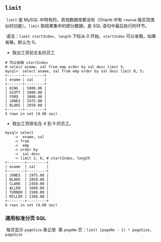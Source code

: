 ## `limit`

​	`limit` 是 MySQL 中特有的，其他数据库都没有（Oracle 中有 `rownum` 能实现类似的功能）。`limit` 取结果集中的部分数据，是 SQL 语句中最后执行的环节。

​	语法：`limit startIndex, length` 下标从 0 开始，`startIndex` 可以省略，如果省略，默认为 0。

+ 取出工资前五名的员工

```mysql
# 可以省略 startIndex
# select ename, sal from emp order by sal desc limit 5;
mysql>  select ename, sal from emp order by sal desc limit 0, 5;
+-------+---------+
| ename | sal     |
+-------+---------+
| KING  | 5000.00 |
| SCOTT | 3000.00 |
| FORD  | 3000.00 |
| JONES | 2975.00 |
| BLAKE | 2850.00 |
+-------+---------+
5 rows in set (0.00 sec)
```

+ 取出工资排名在 4 到 9 的员工。

```mysql
mysql> select
    ->  ename, sal
    -> from
    ->  emp
    -> order by
    ->  sal desc
    -> limit 3, 6; # startIndex, length
+--------+---------+
| ename  | sal     |
+--------+---------+
| JONES  | 2975.00 |
| BLAKE  | 2850.00 |
| CLARK  | 2450.00 |
| ALLEN  | 1600.00 |
| TURNER | 1500.00 |
| MILLER | 1300.00 |
+--------+---------+
6 rows in set (0.00 sec)
```

### 通用标准分页 SQL

​	每页显示 `pageSize` 条记录
​		第 `pageNo` 页：`limit (pageNo - 1) * pageSize, pageSize`